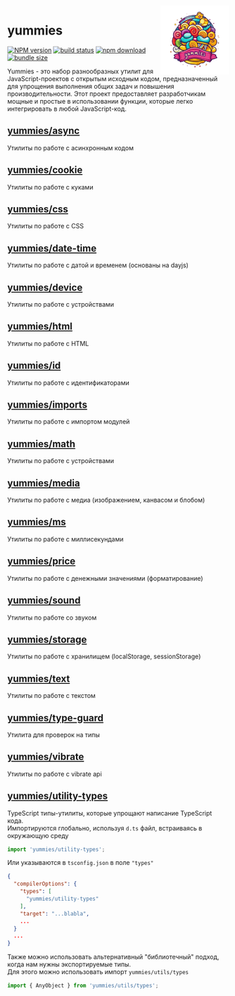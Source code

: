 <img src="assets/logo.png" align="right" height="156" alt="logo" />

# yummies  

[![NPM version][npm-image]][npm-url] [![build status][github-build-actions-image]][github-actions-url] [![npm download][download-image]][download-url] [![bundle size][bundlephobia-image]][bundlephobia-url]


[npm-image]: http://img.shields.io/npm/v/yummies.svg
[npm-url]: http://npmjs.org/package/yummies
[github-build-actions-image]: https://github.com/js2me/yummies/workflows/Build/badge.svg
[github-actions-url]: https://github.com/js2me/yummies/actions
[download-image]: https://img.shields.io/npm/dm/yummies.svg
[download-url]: https://npmjs.org/package/yummies
[bundlephobia-url]: https://bundlephobia.com/result?p=yummies
[bundlephobia-image]: https://badgen.net/bundlephobia/minzip/yummies


Yummies - это набор разнообразных утилит для JavaScript-проектов с открытым исходным кодом, предназначенный для упрощения выполнения общих задач и повышения производительности. Этот проект предоставляет разработчикам мощные и простые в использовании функции, которые легко интегрировать в любой JavaScript-код.  

## [yummies/async](src/async.ts)  
Утилиты по работе с асинхронным кодом  

## [yummies/cookie](src/cookie.ts)  
Утилиты по работе с куками  

## [yummies/css](src/css.ts)  
Утилиты по работе с CSS  

## [yummies/date-time](src/date-time.ts)  
Утилиты по работе с датой и временем (основаны на dayjs)   

## [yummies/device](src/device.ts)  
Утилиты по работе с устройствами  

## [yummies/html](src/html.ts)  
Утилиты по работе с HTML  

## [yummies/id](src/id.ts)  
Утилиты по работе с идентификаторами  

## [yummies/imports](src/imports.ts)  
Утилиты по работе с импортом модулей  

## [yummies/math](src/math.ts)  
Утилиты по работе с устройствами  

## [yummies/media](src/media.ts)  
Утилиты по работе с медиа (изображением, канвасом и блобом)  

## [yummies/ms](src/ms.ts)  
Утилиты по работе с миллисекундами  

## [yummies/price](src/price.ts)  
Утилиты по работе с денежными значениями (форматирование)  

## [yummies/sound](src/sound.ts)  
Утилиты по работе со звуком  

## [yummies/storage](src/storage.ts)  
Утилиты по работе с хранилищем (localStorage, sessionStorage)  

## [yummies/text](src/text.ts)  
Утилиты по работе с текстом  

## [yummies/type-guard](src/type-guard.ts)  
Утилита для проверок на типы  

## [yummies/vibrate](src/vibrate.ts)  
Утилиты по работе с vibrate api  

## [yummies/utility-types](src/utils/types.ts)  
TypeScript типы-утилиты, которые упрощают написание TypeScript кода.  
Импортируются глобально, используя `d.ts` файл, встраиваясь в окружающую среду   
```ts
import 'yummies/utility-types';
```  
Или указываются в `tsconfig.json` в поле `"types"`    
```json
{
  "compilerOptions": {
    "types": [
      "yummies/utility-types"
    ],
    "target": "...blabla",
    ...
  }
  ...
}
```
Также можно использовать альтернативный "библиотечный" подход, когда нам нужны экспортируемые типы.  
Для этого можно использовать импорт `yummies/utils/types`   

```ts
import { AnyObject } from 'yummies/utils/types';
```
